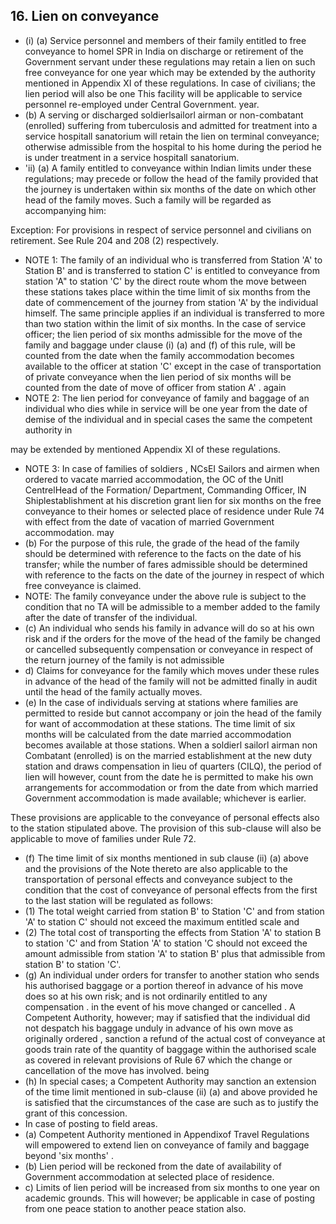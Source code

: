 ## 16. Lien on conveyance

- (i) (a) Service personnel and members of their family entitled to free conveyance to homel SPR in India on discharge or retirement of the Government servant under these regulations may retain a lien on such free conveyance for one year which may be extended by the authority mentioned in Appendix XI of these regulations. In case of civilians; the lien period will also be one This facility will be applicable to service personnel re-employed under Central Government. year.
- (b) A serving or discharged soldierlsailorl airman or non-combatant (enrolled) suffering from tuberculosis and admitted for treatment into a service hospitall sanatorium will retain the lien on terminal conveyance; otherwise admissible from the hospital to his home during the period he is under treatment in a service hospitall sanatorium.
- 'ii) (a) A family entitled to conveyance within Indian limits under these regulations; may precede or follow the head of the family provided that the journey is undertaken within six months of the date on which other head of the family moves. Such a family will be regarded as accompanying him:

Exception: For provisions in respect of service personnel and civilians on retirement. See Rule 204 and 208 (2) respectively.

- NOTE 1: The family of an individual who is transferred from Station 'A' to Station B' and is transferred to station C' is entitled to conveyance from station 'A" to station 'C' by the direct route whom the move between these stations takes place within the time limit of six months from the date of commencement of the journey from station 'A' by the individual himself. The same principle applies if an individual is transferred to more than two station within the limit of six months. In the case of service officer; the lien period of six months admissible for the move of the family and baggage under clause (i) (a) and (f) of this rule, will be counted from the date when the family accommodation becomes available to the officer at station 'C' except in the case of transportation of private conveyance when the lien period of six months will be counted from the date of move of officer from station A' . again
- NOTE 2: The lien period for conveyance of family and baggage of an individual who dies while in service will be one year from the date of demise of the individual and in special cases the same the competent authority in

may be extended by mentioned Appendix XI of these regulations.

- NOTE 3: In case of families of soldiers , NCsEI Sailors and airmen when ordered to vacate married accommodation, the OC of the Unitl CentrelHead of the Formation/ Department, Commanding Officer, IN Shiplestablishment at his discretion grant lien for six months on the free conveyance to their homes or selected place of residence under Rule 74 with effect from the date of vacation of married Government accommodation. may
- (b) For the purpose of this rule, the grade of the head of the family should be determined with reference to the facts on the date of his transfer; while the number of fares admissible should be determined with reference to the facts on the date of the journey in respect of which free conveyance is claimed.
- NOTE: The family conveyance under the above rule is subject to the condition that no TA will be admissible to a member added to the family after the date of transfer of the individual.
- (c) An individual who sends his family in advance will do so at his own risk and if the orders for the move of the head of the family be changed or cancelled subsequently compensation or conveyance in respect of the return journey of the family is not admissible
- d) Claims for conveyance for the family which moves under these rules in advance of the head of the family will not be admitted finally in audit until the head of the family actually moves.
- (e) In the case of individuals serving at stations where families are permitted to reside but cannot accompany or join the head of the family for want of accommodation at these stations.  The time limit of six months will be calculated from the date married accommodation becomes available at those stations. When a soldierl sailorl airman non Combatant (enrolled) is on the married establishment at the new duty station and draws compensation in lieu of quarters (CILQ), the period of lien will however, count from the date he is permitted to make his own arrangements for accommodation or from the date from which married Government accommodation is made available; whichever is earlier.

These provisions are applicable to the conveyance of personal effects also to the station stipulated above. The provision of this sub-clause will also be applicable to move of families under Rule 72.

- (f) The time limit of six months mentioned in sub clause (ii) (a) above and the provisions of the Note thereto are also applicable to the transportation of personal effects and conveyance subject to the condition that the cost of conveyance of personal effects from the first to the last station will be regulated as follows:
- (1) The total weight carried from station B' to Station 'C' and from station 'A' to station C' should not exceed the maximum entitled scale and
- (2) The total cost of transporting the effects from Station 'A' to station B to station 'C' and from Station 'A' to station 'C should not exceed the amount admissible from station 'A' to station B' plus that admissible from station B' to station 'C'.
- (g) An individual under orders for transfer to another station who sends his authorised baggage or a portion thereof in advance of his move does so at his own risk; and is not ordinarily entitled to any compensation . in the event of his move changed or cancelled . A Competent Authority, however; may if satisfied that the individual did not despatch his baggage unduly in advance of his own move as originally ordered , sanction a refund of the actual cost of conveyance at goods train rate of the quantity of  baggage within the authorised scale as covered in relevant provisions of Rule 67 which the change or cancellation of the move has involved. being
- (h) In special cases; a Competent Authority may sanction an extension of the time limit mentioned in sub-clause (ii) (a) and above provided he is satisfied that the circumstances of the case are such as to justify the grant of this concession.
- In case of posting to field areas.
- (a) Competent Authority mentioned in Appendixof Travel Regulations will empowered to extend lien on conveyance of family and baggage beyond 'six months' .
- (b) Lien period will be reckoned from the date of availability of Government accommodation at selected place of residence.
- c) Limits of lien period will be increased from six months to one year on academic grounds. This will however; be applicable in case of posting from one peace station to another peace station also.
